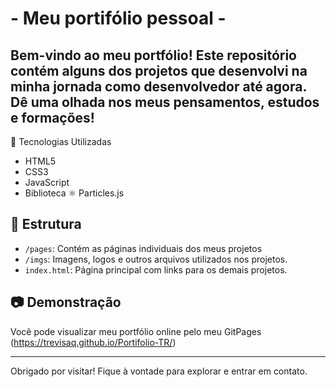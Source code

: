 # - Meu portifólio pessoal -

## Bem-vindo ao meu portfólio! Este repositório contém alguns dos projetos que desenvolvi na minha jornada como desenvolvedor até agora. Dê uma olhada nos meus pensamentos, estudos e formações!

🚀 Tecnologias Utilizadas
- HTML5
- CSS3
- JavaScript
- Biblioteca ⚛ Particles.js
  
## 📁 Estrutura
- `/pages`: Contém as páginas individuais dos meus projetos
- `/imgs`: Imagens, logos e outros arquivos utilizados nos projetos.
- `index.html`: Página principal com links para os demais projetos.

## 📷 Demonstração

Você pode visualizar meu portfólio online pelo meu GitPages (https://trevisaq.github.io/Portifolio-TR/)

---

Obrigado por visitar! Fique à vontade para explorar e entrar em contato.